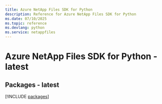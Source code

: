 ```yaml
---
title: Azure NetApp Files SDK for Python
description: Reference for Azure NetApp Files SDK for Python
ms.date: 07/10/2025
ms.topic: reference
ms.devlang: python
ms.service: netappfiles
---
```

# Azure NetApp Files SDK for Python - latest
## Packages - latest
[!INCLUDE [packages](netapp-files-index.md)]